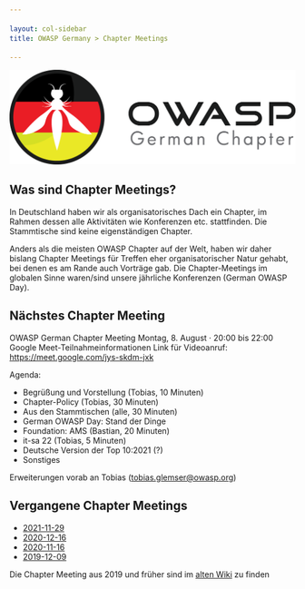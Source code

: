 ```yaml
---

layout: col-sidebar
title: OWASP Germany > Chapter Meetings

---
```


![German Chapter Logo](../assets/images/OWASP_German_Chapter_WHITE_PNG.png)

## Was sind Chapter Meetings?

In Deutschland haben wir als organisatorisches Dach ein Chapter, im Rahmen dessen alle Aktivitäten wie Konferenzen etc. stattfinden. Die Stammtische sind keine eigenständigen Chapter.

Anders als die meisten OWASP Chapter auf der Welt, haben wir daher bislang Chapter Meetings für Treffen eher organisatorischer Natur gehabt, bei denen es am Rande auch Vorträge gab. Die Chapter-Meetings im globalen Sinne waren/sind unsere jährliche Konferenzen (German OWASP Day). 

## Nächstes Chapter Meeting
OWASP German Chapter Meeting
Montag, 8. August · 20:00 bis 22:00
Google Meet-Teilnahmeinformationen
Link für Videoanruf: https://meet.google.com/jys-skdm-jxk

Agenda:
 * Begrüßung und Vorstellung (Tobias, 10 Minuten)
 * Chapter-Policy (Tobias, 30 Minuten)
 * Aus den Stammtischen (alle, 30 Minuten)
 * German OWASP Day: Stand der Dinge 
 * Foundation: AMS (Bastian, 20 Minuten)
 * it-sa 22 (Tobias, 5 Minuten)
 * Deutsche Version der Top 10:2021 (?)
 * Sonstiges

Erweiterungen vorab an Tobias (tobias.glemser@owasp.org)

## Vergangene Chapter Meetings

 * [2021-11-29](protocols/2021-11-29.pdf)
 * [2020-12-16](protocols/2020-12-16.pdf)
 * [2020-11-16](protocols/2020-11-16.pdf)
 * [2019-12-09](protocols/2019-12-09.pdf)

Die Chapter Meeting aus 2019 und früher sind im [alten Wiki](https://wiki.owasp.org/index.php/Germany/Chapter_Meetings) zu finden 
